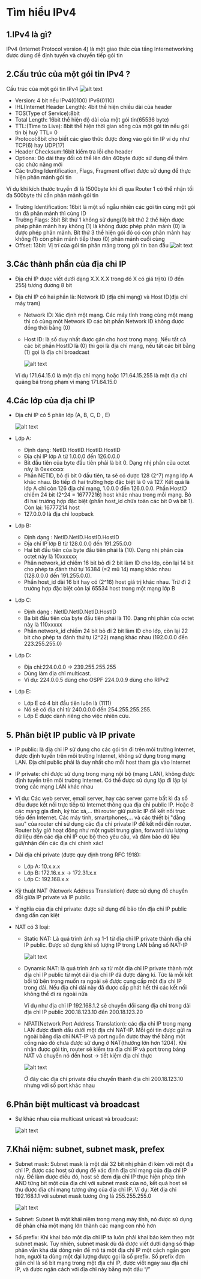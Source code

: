 # Tìm hiểu IPv4

 ## 1.IPv4 là gì?
   IPv4 (Internet Protocol version 4) là một giao thức của tầng Internetworking được dùng để định tuyến và chuyển tiếp gói tin 
 ## 2.Cấu trúc của một gói tin IPv4 ?
   Cấu trúc của một gói tin IPv4
      ![alt text](../image/3_khuon_dang_ban_tin.png)

  + Version: 4 bit nếu IPv4(0100) IPv6(0110)
  + IHL(Internet Header Length): 4bit thể hiện chiều dài của header
  + TOS(Type of Service):8bit
  + Total Length: 16bit thể hiện độ dài của một gói tin(65536 byte)
  + TTL:(Time to Live): 8bit thể hiện  thời gian sống của một gói tin nếu gói tin bị huỷ TTL= 0
  + Protocol:8bit cho biết các giao thức được đóng vào gói tin IP ví dụ như TCP(6) hay UDP(17)
  + Header Checksum:16bit kiểm tra lỗi cho header
  + Options: Độ dài thay đổi có thể lên đên 40byte được sử dụng để thêm các chức năng mới 
  + Các trường Identification, Flags, Fragment offset được sử dụng để thực hiện phân mảnh gói tin
 
  Ví dụ khi kích thước truyền đi là 1500byte khi đi qua Router 1 có thể nhận tối đa 500byte thì cần phân mảnh gói tin

  + Trường Identification: 16bit là một số ngẫu nhiên các gói tin cùng một gói tin đã phân mảnh thì cùng ID
  + Trường Flags: 3bit Bít thứ 1 không sử dụng(0) bít thứ 2 thể hiện được phép phân mảnh hay không (1) là không được phép phân mảnh (0) là được phép phân mảnh. Bít thứ 3 thể hiện gói đó có còn phân mảnh hay không (1) còn phân mảnh tiếp theo (0) phân mảnh cuối cùng 
  + Offset: 13bit: Vị trí của gói tin phân mảng trong gói tin ban đầu
       ![alt text](<../image/Screenshot 2024-03-18 094615.png>)

## 3.Các thành phần của địa chỉ IP
  - Địa chỉ IP được viết dưới dạng X.X.X.X trong đó X có giá trị từ (0 đến 255) tương đương 8 bit 
  - Địa chỉ IP có hai phần là: Network ID (địa chỉ mạng) và Host ID(địa chỉ máy trạm)
    + Network ID: Xác định một mạng. Các máy tính trong cùng một mạng thì có cùng một Network ID các bit phần Network ID không được đồng thời bằng (0)
    + Host ID: là số duy nhất được gán cho host trong mạng. Nếu tất cả các bit phần HostID là (0) thì gọi là địa chỉ mạng, nếu tất các bit bằng (1) gọi là địa chỉ broadcast  
     
       ![alt text](../image/4_thanh_phan.png)

    Ví dụ 171.64.15.0 là một địa chỉ mạng hoặc 171.64.15.255 là một địa chỉ quảng bá trong phạm vi mạng 171.64.15.0

## 4.Các lớp của địa chỉ IP
  - Địa chỉ IP có 5 phân lớp (A, B, C, D , E)
   
       ![alt text](<../image/Screenshot 2024-03-18 102115.png>)

  - Lớp A:
    + Định dạng: NetID.HostID.HostID.HostID
    + Địa chỉ IP lớp A từ 1.0.0.0 đến 126.0.0.0
    + Bit đầu tiên của byte đầu tiên phải là bit 0. Dạng nhị phân của octet này là 0xxxxxxx
    + Phần NETID, bỏ đi bit 0 đầu tiên, ta sẽ có được 128 (2^7) mạng lớp A khác nhau. Bỏ tiếp đi hai trường hợp đặc biệt là 0 và 127. Kết quả là lớp A chỉ còn 126 địa chỉ mạng, 1.0.0.0 đến 126.0.0.0. Phần HostID chiếm 24 bit (2^24 = 16777216) host khác nhau trong mỗi mạng. Bỏ đi hai trường hợp đặc biệt (phần host_id chứa toàn các bit 0 và bit 1). Còn lại: 16777214 host
    + 127.0.0.0 là địa chỉ loopback
 - Lớp B: 
   + Định dạng : NetID.NetID.HostID.HostID
   + Địa chỉ IP lớp B từ 128.0.0.0 đến 191.255.0.0
   + Hai bit đầu tiên của byte đầu tiên phải là (10). Dạng nhị phân của octet này là 10xxxxxx
   + Phần network_id chiếm 16 bit bỏ đi 2 bit làm ID cho lớp, còn lại 14 bit cho phép ta đánh thứ tự 16384 (=2 mũ 14) mạng khác nhau (128.0.0.0 đến 191.255.0.0).
   + Phần host_id dài 16 bit hay có (2^16) host giá trị khác nhau. Trừ đi 2 trường hợp đặc biệt còn lại 65534 host trong một mạng lớp B
 - Lớp C:
   + Định dạng : NetID.NetID.NetID.HostID
   + Ba bit đầu tiên của byte đầu tiên phải là 110. Dạng nhị phân của octet này là 110xxxxx  
   + Phần network_id chiếm 24 bit bỏ đi 2 bit làm ID cho lớp, còn lại 22 bit cho phép ta đánh thứ tự (2^22) mạng khác nhau (192.0.0.0 đến 223.255.255.0)
 - Lớp D:
   + Địa chỉ:224.0.0.0 -> 239.255.255.255 
   + Dùng làm địa chỉ multicast. 
   + Ví dụ: 224.0.0.5 dùng cho OSPF 
            224.0.0.9 dùng cho RIPv2 
 - Lớp E:
   + Lớp E có 4 bit đầu tiên luôn là (1111)
   + Nó sẽ có địa chỉ từ 240.0.0.0 đến 254.255.255.255.
   + Lớp E được dành riêng cho việc nhiên cứu.
## 5. Phân biệt IP public và IP private
  - IP public: là địa chỉ IP sử dụng cho các gói tin đi trên môi trường Internet, được định tuyến trên môi trường Internet, không sử dụng trong mạng LAN. Địa chỉ public phải là duy nhất cho mỗi host tham gia vào Internet
 
  - IP private: chỉ được sử dụng trong mạng nội bộ (mạng LAN), không được định tuyến trên môi trường Internet. Có thể được sử dụng lặp đi lặp lại trong các mạng LAN khác nhau
   
  - Ví dụ: Các web server, email server, hay các server game bất kì đa số đều được kết nối trực tiếp từ Internet thông qua địa chỉ public IP. Hoặc ở các mạng gia đình, ký túc xá,... thì router giữ public IP để kết nối trực tiếp đến Internet. Các máy tính, smartphones,... và các thiết bị "đằng sau" của router chỉ sử dụng các địa chỉ private IP để kết nối đến router. Router bây giờ hoạt động như một người trung gian, forward lưu lượng dữ liệu đến các địa chỉ IP cục bộ theo yêu cầu, và đảm bảo dữ liệu gửi/nhận đến các địa chỉ chính xác!
   
  - Dải địa chỉ private (được quy định trong RFC 1918): 
    + Lớp A: 10.x.x.x 
    + Lớp B: 172.16.x.x -> 172.31.x.x 
    + Lớp C: 192.168.x.x
     
  - Kỹ thuật NAT (Network Address Translation) được sử dụng để chuyển đổi giữa IP private và IP public. 
  - Ý nghĩa của địa chỉ private: được sử dụng để bảo tồn địa chỉ IP public đang dần cạn kiệt
  - NAT có 3 loại:
    + Static NAT: Là quá trình ánh xạ 1-1 từ địa chỉ IP private thành địa chỉ IP public. Được sử dụng khi số lượng IP trong LAN bằng số NAT-IP
     
       ![alt text](<../image/Screenshot 2024-03-18 105851.png>)

    + Dynamic NAT: là quá trình ánh xạ từ một địa chỉ IP private thành một địa chỉ IP public từ một dải địa chỉ IP đã được đăng kí. Tức là mỗi kết bối từ bên trong muốn ra ngoài sẽ được cung cấp một địa chỉ IP trong dải. Nếu địa chỉ dải này đã được cấp phát hết thì các kết nối không thể đi ra ngoài nữa
     
      Ví dụ như địa chỉ IP 192.168.1.2 sẽ chuyển đổi sang địa chỉ trong dải địa chỉ IP public 200.18.123.10 đến 200.18.123.20

    + NPAT(Network Port Address Translation): các địa chỉ IP trong mạng LAN được đánh dấu dưới một địa chỉ NAT-IP. Mỗi gói tin được gửi ra ngoài bằng địa chỉ NAT-IP và port nguồn được thay thế bằng một cổng nào đó chưa được sử dụng ở NAT(thường lớn hơn 1204). Khi nhận được gói tin, router sẽ kiểm tra địa chỉ IP và port trong bảng NAT và chuyển nó đến host -> tiết kiệm địa chỉ thực
     
       ![alt text](<../image/Screenshot 2024-03-18 110945.png>)

      Ở đây các địa chỉ private đều chuyển thành địa chỉ 200.18.123.10 nhưng với số port khác nhau
## 6.Phân biệt multicast và broadcast
   - Sự khác nhau của multicast unicast và broadcast:
       
     ![alt text](<../image/Screenshot 2024-03-18 112433.png>)
## 7.Khái niệm: subnet, subnet mask, prefex
   - Subnet mask: Subnet mask là một dải 32 bit nhị phân đi kèm với một địa chỉ IP, được các host sử dụng để xác định địa chỉ mạng của địa chỉ IP này. Để làm được điều đó, host sẽ đem địa chỉ IP thực hiện phép tính AND từng bit một của địa chỉ với subnet mask của nó, kết quả host sẽ thu được địa chỉ mạng tương ứng của địa chỉ IP. 
   Ví dụ: Xét địa chỉ 192.168.1.1 với subnet mask tương ứng là 255.255.255.0
    
     ![alt text](<../image/Screenshot 2024-03-18 113340.png>)

   - Subnet: Subnet là một khái niệm trong mạng máy tính, nó được sử dụng để phân chia một mạng lớn thành các mạng con nhỏ hơn
   

   - Số prefix: Khi khai báo một địa chỉ IP ta luôn phải khai báo kèm theo một subnet mask. Tuy nhiên, subnet mask dù đã được viết dưới dạng số thập phân vẫn khá dài dòng nên để mô tả một địa chỉ IP một cách ngắn gọn hơn, người ta dùng một đại lượng được gọi là số prefix. Số prefix đơn giản chỉ là số bit mạng trong một địa chỉ IP, được viết ngay sau địa chỉ IP, và được ngăn cách với địa chỉ này bằng một dấu “/”
                              